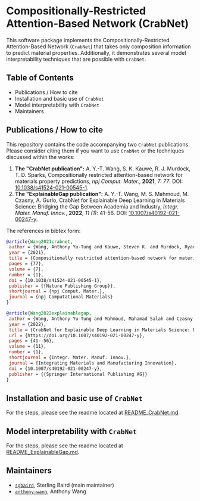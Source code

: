 # Compositionally-Restricted Attention-Based Network (CrabNet)

This software package implements the Compositionally-Restricted Attention-Based Network (`CrabNet`) that takes only composition information to predict material properties.
Additionally, it demonstrates several model interpretability techniques that are possible with `CrabNet`.



## Table of Contents
* Publications / How to cite
* Installation and basic use of `CrabNet`
* Model interpretability with `CrabNet`
* Maintainers



## Publications / How to cite

This repository contains the code accompanying two `CrabNet` publications. Please consider citing them if you want to use `CrabNet` or the techniques discussed within the works:

1. **The "CrabNet publication":** A. Y.-T. Wang, S. K. Kauwe, R. J. Murdock, T. D. Sparks, Compositionally restricted attention-based network for materials property predictions, *npj Comput. Mater.*, **2021**, *7: 77*. DOI: [10.1038/s41524-021-00545-1](https://doi.org/10.1038/s41524-021-00545-1).
1. **The "ExplainableGap publication":** A. Y.-T. Wang, M. S. Mahmoud, M. Czasny, A. Gurlo, CrabNet for Explainable Deep Learning in Materials Science: Bridging the Gap Between Academia and Industry, *Integr. Mater. Manuf. Innov.*, **2022**, *11 (1)*: 41-56. DOI: [10.1007/s40192-021-00247-y](https://doi.org/10.1007/s40192-021-00247-y).


The references in bibtex form:
```bibtex
@article{Wang2021crabnet,
 author = {Wang, Anthony Yu-Tung and Kauwe, Steven K. and Murdock, Ryan J. and Sparks, Taylor D.},
 year = {2021},
 title = {Compositionally restricted attention-based network for materials property predictions},
 pages = {77},
 volume = {7},
 number = {1},
 doi = {10.1038/s41524-021-00545-1},
 publisher = {{Nature Publishing Group}},
 shortjournal = {npj Comput. Mater.},
 journal = {npj Computational Materials}
}
```

```bibtex
@article{Wang2022explainablegap,
 author = {Wang, Anthony Yu-Tung and Mahmoud, Mahamad Salah and Czasny, Mathias and Gurlo, Aleksander},
 year = {2022},
 title = {CrabNet for Explainable Deep Learning in Materials Science: Bridging the Gap Between Academia and Industry},
 url = {https://doi.org/10.1007/s40192-021-00247-y},
 pages = {41--56},
 volume = {11},
 number = {1},
 shortjournal = {Integr. Mater. Manuf. Innov.},
 journal = {Integrating Materials and Manufacturing Innovation},
 doi = {10.1007/s40192-021-00247-y},
 publisher = {{Springer International Publishing AG}}
}
```



## Installation and basic use of `CrabNet`
For the steps, please see the readme located at [README_CrabNet.md](README_CrabNet.md).



## Model interpretability with `CrabNet`
For the steps, please see the readme located at [README_ExplainableGap.md](README_ExplainableGap.md).



## Maintainers
* [`sgbaird`](https://github.com/sgbaird), Sterling Baird (main maintainer)
* [`anthony-wang`](https://github.com/anthony-wang), Anthony Wang
